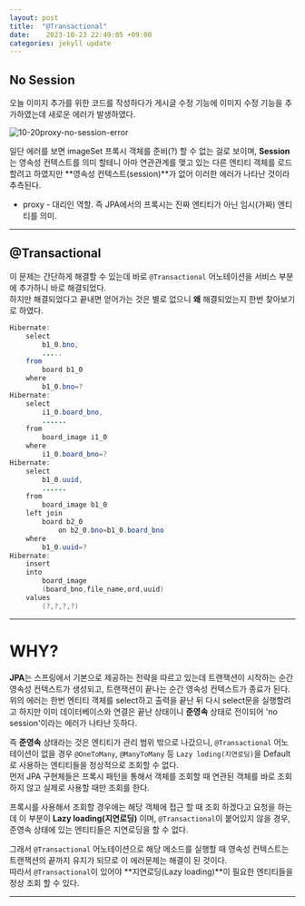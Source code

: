 ```yaml
---
layout: post
title:  "@Transactional" 
date:    2023-10-23 22:49:05 +09:00
categories: jekyll update
---
```


No Session
-------------

오늘 이미지 추가를 위한 코드를 작성하다가 게시글 수정 기능에 이미지 수정 기능을 추가하였는데 새로운 에러가 발생하였다. <br>

![10-20proxy-no-session-error](https://github.com/jiuseu/hyuntrace0915.github.io/assets/109057859/c2c1ed3d-6ca7-4cf8-8e56-b9da1a64f51a)


일단 에러를 보면 imageSet 프록시 객체를 준비(?) 할 수 없는 걸로 보이며, **Session**는 영속성 컨텍스트를 의미 할테니 아마 연관관계를 맺고 있는 다른 엔티티 객체를 로드할려고 하였지만 **영속성 컨텍스트(session)**가 없어 이러한 에러가 나타난 것이라 추측된다.<br>

* proxy - 대리인 역할. 즉 JPA에서의 프록시는 진짜 엔티티가 아닌 임시(가짜) 엔티티를 의미.<br>


---------------------------------------

@Transactional
-------------

이 문제는 간단하게 해결할 수 있는데 바로 ```@Transactional``` 어노테이션을 서비스 부분에 추가하니 바로 해결되었다.<br>
하지만 해결되었다고 끝내면 얻어가는 것은 별로 없으니 **왜** 해결되었는지 한번 찾아보기로 하였다.<br>

```java
Hibernate: 
    select
        b1_0.bno,
        .....
    from
        board b1_0 
    where
        b1_0.bno=?
Hibernate: 
    select
        i1_0.board_bno,
        ......
    from
        board_image i1_0 
    where
        i1_0.board_bno=?
Hibernate: 
    select
        b1_0.uuid,
        ......
    from
        board_image b1_0 
    left join
        board b2_0 
            on b2_0.bno=b1_0.board_bno 
    where
        b1_0.uuid=?
Hibernate: 
    insert 
    into
        board_image
        (board_bno,file_name,ord,uuid) 
    values
        (?,?,?,?)

```

---------------------------------------

# WHY?

**JPA**는 스프링에서 기본으로 제공하는 전략을 따르고 있는데 트랜잭션이 시작하는 순간 영속성 컨텍스트가 생성되고, 트랜잭션이 끝나는 순간 영속성 컨텍스트가 종료가 된다.<br> 
위의 에러는 한번 엔티티 객체를 select하고 출력을 끝난 뒤 다시 select문을 실행할려고 하지만 이미 데이터베이스와 연결은 끝난 상태이니 **준영속** 상태로 전이되어 'no session'이라는 에러가 나타난 듯하다.<br>

즉 **준영속** 상태라는 것은 엔티티가 관리 범위 밖으로 나갔으니, ```@Transactional``` 어노테이션이 없을 경우 ```@OneToMany```, ```@ManyToMany``` 등 ```Lazy loding(지연로딩)```을 Default로 사용하는 엔티티들을 정상적으로 조회할 수 없다.<br>
먼저 JPA 구현체들은 프록시 패턴을 통해서 객체를 조회할 때 연관된 객체를 바로 조회하지 않고 실제로 사용할 때만 조회를 한다.<br>

프록시를 사용해서 조회할 경우에는 해당 객체에 접근 할 때 조회 하겠다고 요청을 하는데 이 부분이 **Lazy loading(지연로딩)** 이며, ```@Transactional```이 붙어있지 않을 경우, 준영속 상태에 있는 엔티티들은 지연로딩을 할 수 없다.<br> 

그래서 ```@Transactional``` 어노테이션으로 해당 메소드를 실행할 때 영속성 컨텍스트는 트랜잭션의 끝까지 유지가 되므로 이 에러문제는 해결이 된 것이다.<br>
따라서 ```@Transactional```이 있어야 **지연로딩(Lazy loading)**이 필요한 엔티티들을 정상 조회 할 수 있다.<br>


---------------------------------------






[jekyll-docs]: https://jekyllrb.com/docs/home
[jekyll-gh]:   https://github.com/jekyll/jekyll
[jekyll-talk]: https://talk.jekyllrb.com/
